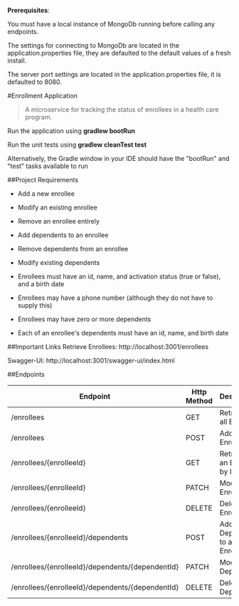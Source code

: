 **Prerequisites**:

You must have a local instance of MongoDb running before calling any endpoints.

The settings for connecting to MongoDb are located in the application.properties file, they are defaulted to the default values of a fresh install.

The server port settings are located in the application.properties file, it is defaulted to 8080.

#Enrollment Application

> A microservice for tracking the status of enrollees in a health care program.

Run the application using **gradlew bootRun**

Run the unit tests using **gradlew cleanTest test**

Alternatively, the Gradle window in your IDE should have the "bootRun" and "test" tasks available to run

##Project Requirements

* Add a new enrollee
* Modify an existing enrollee
* Remove an enrollee entirely
* Add dependents to an enrollee
* Remove dependents from an enrollee
* Modify existing dependents


* Enrollees must have an id, name, and activation status (true or false), and a birth date
* Enrollees may have a phone number (although they do not have to supply this)
* Enrollees may have zero or more dependents
* Each of an enrollee's dependents must have an id, name, and birth date

##Important Links
Retrieve Enrollees: http://localhost:3001/enrollees
 
Swagger-UI: http://localhost:3001/swagger-ui/index.html

##Endpoints

Endpoint | Http Method | Description
--- | --- | --- 
/enrollees | GET | Retrieves all Enrollees
/enrollees | POST | Adds a new Enrollee
/enrollees/{enrolleeId} | GET | Retrieves an Enrollee by Id
/enrollees/{enrolleeId} | PATCH | Modifies an Enrollee
/enrollees/{enrolleeId} | DELETE | Deletes an Enrollee
/enrollees/{enrolleeId}/dependents | POST | Adds a new Dependent to an Enrollee
/enrollees/{enrolleeId}/dependents/{dependentId} | PATCH | Modifies a Dependent
/enrollees/{enrolleeId}/dependents/{dependentId} | DELETE | Deletes a Dependent